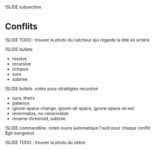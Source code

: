 !SLIDE subsection
# Conflits #

!SLIDE
TODO : trouver la photo du catcheur qui regarde la tête en arrière

!SLIDE bullets
* resolve
* recursive
* octopus
* ours
* subtree

!SLIDE bullets
.notes sous-stratégies recursive
* ours, theirs
* patience
* ignore-space-change, ignore-all-space, ignore-space-at-eol
* renormalize, no-renormalize
* rename-threshold, subtree


!SLIDE commandline
.notes ouvre automatique l'outil pour chaque conflit
	$git mergetool

!SLIDE
TODO : trouver la photo du zèbre
